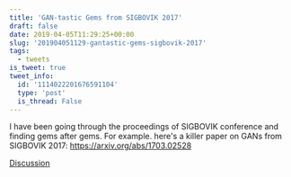```yaml
---
title: 'GAN-tastic Gems from SIGBOVIK 2017'
draft: false
date: 2019-04-05T11:29:25+00:00
slug: '201904051129-gantastic-gems-sigbovik-2017'
tags:
  - tweets
is_tweet: true
tweet_info:
  id: '1114022201676591104'
  type: 'post'
  is_thread: False
---
```




I have been going through the proceedings of SIGBOVIK conference and finding gems after gems. For example. here's a killer paper on GANs from SIGBOVIK 2017: <https://arxiv.org/abs/1703.02528>

[Discussion](https://x.com/sytelus/status/1114022201676591104)
